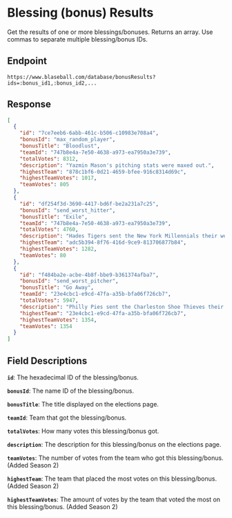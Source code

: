 # Blessing (bonus) Results

Get the results of one or more blessings/bonuses. Returns an array. Use commas to separate multiple blessing/bonus IDs.

## Endpoint

`https://www.blaseball.com/database/bonusResults?ids=:bonus_id1,:bonus_id2,...`

## Response

```json
[
  {
    "id": "7ce7eeb6-6abb-461c-b506-c10983e708a4",
    "bonusId": "max_random_player",
    "bonusTitle": "Bloodlust",
    "teamId": "747b8e4a-7e50-4638-a973-ea7950a3e739",
    "totalVotes": 8312,
    "description": "Yazmin Mason's pitching stats were maxed out.",
    "highestTeam": "878c1bf6-0d21-4659-bfee-916c8314d69c",
    "highestTeamVotes": 1017,
    "teamVotes": 805
  },
  {
    "id": "df254f3d-3690-4417-bd6f-be2a231a7c25",
    "bonusId": "send_worst_hitter",
    "bonusTitle": "Exile",
    "teamId": "747b8e4a-7e50-4638-a973-ea7950a3e739",
    "totalVotes": 4760,
    "description": "Hades Tigers sent the New York Millennials their worst hitter, Alyssa Harrell, and got back a random hitter, Mclaughlin Scorpler.",
    "highestTeam": "adc5b394-8f76-416d-9ce9-813706877b84",
    "highestTeamVotes": 1282,
    "teamVotes": 80
  },
  {
    "id": "f484ba2e-acbe-4b8f-bbe9-b361374afba7",
    "bonusId": "send_worst_pitcher",
    "bonusTitle": "Go Away",
    "teamId": "23e4cbc1-e9cd-47fa-a35b-bfa06f726cb7",
    "totalVotes": 5947,
    "description": "Philly Pies sent the Charleston Shoe Thieves their worst pitcher, Kevin Dudley, and got back a random pitcher, Forrest Bookbaby.",
    "highestTeam": "23e4cbc1-e9cd-47fa-a35b-bfa06f726cb7",
    "highestTeamVotes": 1354,
    "teamVotes": 1354
  }
]
```

## Field Descriptions

**`id`**: The hexadecimal ID of the blessing/bonus.

**`bonusId`**: The name ID of the blessing/bonus.

**`bonusTitle`**: The title displayed on the elections page.

**`teamId`**: Team that got the blessing/bonus.

**`totalVotes`**: How many votes this blessing/bonus got.

**`description`**: The description for this blessing/bonus on the elections page.

**`teamVotes`**: The number of votes from the team who got this blessing/bonus. (Added Season 2)

**`highestTeam`**: The team that placed the most votes on this blessing/bonus. (Added Season 2)

**`highestTeamVotes`**: The amount of votes by the team that voted the most on this blessing/bonus. (Added Season 2)
